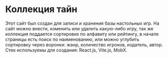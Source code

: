 # Коллекция тайн

Этот сайт был создан для записи и хранения базы настольных игр. На сайт можно внести, изменить или удалить какую-либо игру, так же коллекция поддается сортировке по алфавиту или рейтингу, в начале страницы есть поиск по наименованию, или можно углубить сортировку через воронки: жанр, количество игроков, издатель, автор.
Стек используемы для создания: React.js, Vite.js, MobX.
